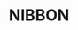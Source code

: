 ---
title: "NIBBON"
description: "NIBBON"
layout: shop
keywords:
  - 美食競賽
  - 台灣美食
  - 美食精選
datePublished: "2025-06-30"
dateModified: "2025-07-03"
city: "高雄市"
district: "鼓山區"
address: "高雄市鼓山區龍水二路9號"
phone: "075869570"
geo: "22.649653297080786, 120.28419372470813"
google_map: "https://maps.app.goo.gl/39GVz1s12z3z2vvFA"
footinder: "https://footinder.com.tw/%E9%AB%98%E9%9B%84%E5%B8%82%E9%BC%93%E5%B1%B1%E5%8D%80/10595/"
official: "https://www.facebook.com/nibbontw"
award:
  - name: "500盤"
    year: "2024"
    entries:
      - dishes:
          - "伊比利豬里肌"

---
